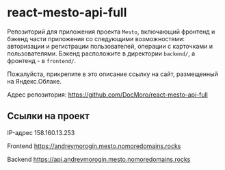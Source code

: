 # react-mesto-api-full
Репозиторий для приложения проекта `Mesto`, включающий фронтенд и бэкенд части приложения со следующими возможностями: авторизации и регистрации пользователей, операции с карточками и пользователями. Бэкенд расположите в директории `backend/`, а фронтенд - в `frontend/`. 
  
Пожалуйста, прикрепите в это описание ссылку на сайт, размещенный на Яндекс.Облаке.

Адрес репозитория: https://github.com/DocMoro/react-mesto-api-full

## Ссылки на проект

IP-адрес 158.160.13.253

Frontend https://andreymorogin.mesto.nomoredomains.rocks

Backend https://api.andreymorogin.mesto.nomoredomains.rocks